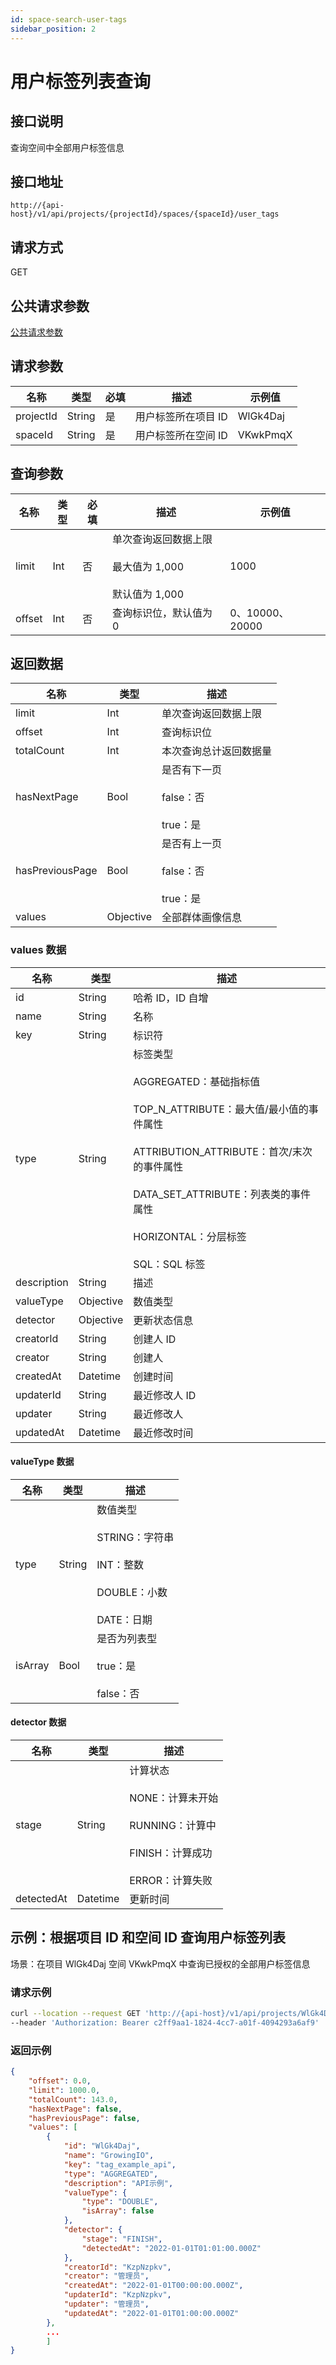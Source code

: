 ```yaml
---
id: space-search-user-tags
sidebar_position: 2
---
```


# 用户标签列表查询

## 接口说明

查询空间中全部用户标签信息

## 接口地址

```
http://{api-host}/v1/api/projects/{projectId}/spaces/{spaceId}/user_tags
```

## 请求方式

GET

## 公共请求参数

[公共请求参数](../../../open-api#公共请求参数)

## 请求参数

| 名称      | 类型   | 必填 | 描述                | 示例值   |
| --------- | ------ | ---- | ------------------- | -------- |
| projectId | String | 是   | 用户标签所在项目 ID | WlGk4Daj |
| spaceId   | String | 是   | 用户标签所在空间 ID | VKwkPmqX |

## 查询参数

| 名称   | 类型 | 必填 | 描述                                                               | 示例值          |
| ------ | ---- | ---- | ------------------------------------------------------------------ | --------------- |
| limit  | Int  | 否   | 单次查询返回数据上限<br></br>最大值为 1,000<br></br>默认值为 1,000 | 1000            |
| offset | Int  | 否   | 查询标识位，默认值为 0                                             | 0、10000、20000 |

## 返回数据

| 名称            | 类型      | 描述                                            |
| --------------- | --------- | ----------------------------------------------- |
| limit           | Int       | 单次查询返回数据上限                            |
| offset          | Int       | 查询标识位                                      |
| totalCount      | Int       | 本次查询总计返回数据量                          |
| hasNextPage     | Bool      | 是否有下一页<br></br>false：否<br></br>true：是 |
| hasPreviousPage | Bool      | 是否有上一页<br></br>false：否<br></br>true：是 |
| values          | Objective | 全部群体画像信息                                |

### values 数据

| 名称        | 类型      | 描述                                                                                                                                                                                                                                        |
| ----------- | --------- | ------------------------------------------------------------------------------------------------------------------------------------------------------------------------------------------------------------------------------------------- |
| id          | String    | 哈希 ID，ID 自增                                                                                                                                                                                                                            |
| name        | String    | 名称                                                                                                                                                                                                                                        |
| key         | String    | 标识符                                                                                                                                                                                                                                      |
| type        | String    | 标签类型<br></br>AGGREGATED：基础指标值<br></br>TOP_N_ATTRIBUTE：最大值/最小值的事件属性<br></br>ATTRIBUTION_ATTRIBUTE：首次/末次的事件属性<br></br>DATA_SET_ATTRIBUTE：列表类的事件属性<br></br>HORIZONTAL：分层标签<br></br>SQL：SQL 标签 |
| description | String    | 描述                                                                                                                                                                                                                                        |
| valueType   | Objective | 数值类型                                                                                                                                                                                                                                    |
| detector    | Objective | 更新状态信息                                                                                                                                                                                                                                |
| creatorId   | String    | 创建人 ID                                                                                                                                                                                                                                   |
| creator     | String    | 创建人                                                                                                                                                                                                                                      |
| createdAt   | Datetime  | 创建时间                                                                                                                                                                                                                                    |
| updaterId   | String    | 最近修改人 ID                                                                                                                                                                                                                               |
| updater     | String    | 最近修改人                                                                                                                                                                                                                                  |
| updatedAt   | Datetime  | 最近修改时间                                                                                                                                                                                                                                |

#### valueType 数据

| 名称    | 类型   | 描述                                                                                      |
| ------- | ------ | ----------------------------------------------------------------------------------------- |
| type    | String | 数值类型<br></br>STRING：字符串<br></br>INT：整数<br></br>DOUBLE：小数<br></br>DATE：日期 |
| isArray | Bool   | 是否为列表型<br></br>true：是<br></br>false：否                                           |

#### detector 数据

| 名称       | 类型     | 描述                                                                                                       |
| ---------- | -------- | ---------------------------------------------------------------------------------------------------------- |
| stage      | String   | 计算状态<br></br>NONE：计算未开始<br></br>RUNNING：计算中<br></br>FINISH：计算成功<br></br>ERROR：计算失败 |
| detectedAt | Datetime | 更新时间                                                                                                   |

## 示例：根据项目 ID 和空间 ID 查询用户标签列表

场景：在项目 WlGk4Daj 空间 VKwkPmqX 中查询已授权的全部用户标签信息

### 请求示例

```bash
curl --location --request GET 'http://{api-host}/v1/api/projects/WlGk4Daj/spaces/VKwkPmqX/user_tags?offset=0&limit=1000'
--header 'Authorization: Bearer c2ff9aa1-1824-4cc7-a01f-4094293a6af9'
```

### 返回示例

```json
{
    "offset": 0.0,
    "limit": 1000.0,
    "totalCount": 143.0,
    "hasNextPage": false,
    "hasPreviousPage": false,
    "values": [
        {
            "id": "WlGk4Daj",
            "name": "GrowingIO",
            "key": "tag_example_api",
            "type": "AGGREGATED",
            "description": "API示例",
            "valueType": {
                "type": "DOUBLE",
                "isArray": false
            },
            "detector": {
                "stage": "FINISH",
                "detectedAt": "2022-01-01T01:01:00.000Z"
            },
            "creatorId": "KzpNzpkv",
            "creator": "管理员",
            "createdAt": "2022-01-01T00:00:00.000Z",
            "updaterId": "KzpNzpkv",
            "updater": "管理员",
            "updatedAt": "2022-01-01T01:00:00.000Z"
        },
        ...
        ]
}
```
